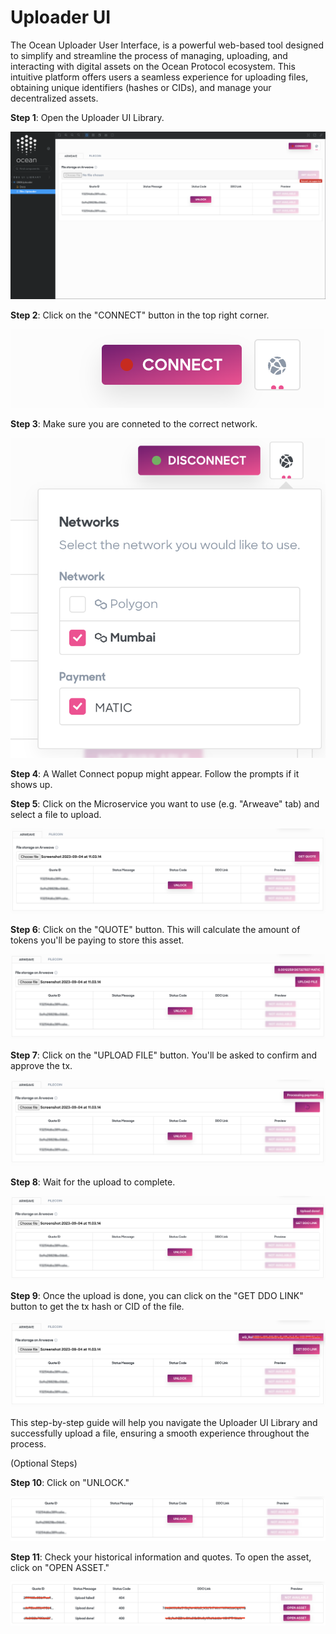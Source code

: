 # Uploader UI

The Ocean Uploader User Interface, is a powerful web-based tool designed to simplify and streamline the process of managing, uploading, and interacting with digital assets on the Ocean Protocol ecosystem. This intuitive platform offers users a seamless experience for uploading files, obtaining unique identifiers (hashes or CIDs), and manage your decentralized assets.

<b>Step 1</b>: Open the Uploader UI Library.

<img src="../../.gitbook/assets/uploader/dbs_screen_1.png" alt="" />

<b>Step 2</b>: Click on the "CONNECT" button in the top right corner.

<img src="../../.gitbook/assets/uploader/dbs_screen_2.png" alt="" />

<b>Step 3</b>: Make sure you are conneted to the correct network.

<img src="../../.gitbook/assets/uploader/dbs_screen_3.png" alt="" />

<b>Step 4</b>: A Wallet Connect popup might appear. Follow the prompts if it shows up.

<b>Step 5</b>: Click on the Microservice you want to use (e.g. "Arweave" tab) and select a file to upload.

<img src="../../.gitbook/assets/uploader/dbs_screen_4.png" alt="" />

<b>Step 6</b>: Click on the "QUOTE" button. This will calculate the amount of tokens you'll be paying to store this asset.

<img src="../../.gitbook/assets/uploader/dbs_screen_5.png" alt="" />

<b>Step 7</b>: Click on the "UPLOAD FILE" button. You'll be asked to confirm and approve the tx.

<img src="../../.gitbook/assets/uploader/dbs_screen_6.png" alt="" />

<b>Step 8</b>: Wait for the upload to complete.

<img src="../../.gitbook/assets/uploader/dbs_screen_7.png" alt="" />

<b>Step 9</b>: Once the upload is done, you can click on the "GET DDO LINK" button to get the tx hash or CID of the file.

<img src="../../.gitbook/assets/uploader/dbs_screen_8.png" alt="" />

This step-by-step guide will help you navigate the Uploader UI Library and successfully upload a file, ensuring a smooth experience throughout the process.

(Optional Steps)

<b>Step 10</b>: Click on "UNLOCK."

<img src="../../.gitbook/assets/uploader/dbs_screen_9.png" alt="" />

<b>Step 11</b>: Check your historical information and quotes. To open the asset, click on "OPEN ASSET."

<img src="../../.gitbook/assets/uploader/dbs_screen_10.png" alt="" />
